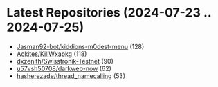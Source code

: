 # Latest Repositories (2024-07-23 .. 2024-07-25)

- [Jasman92-bot/kiddions-m0dest-menu](https://github.com/Jasman92-bot/kiddions-m0dest-menu) (128)
- [Ackites/KillWxapkg](https://github.com/Ackites/KillWxapkg) (118)
- [dxzenith/Swisstronik-Testnet](https://github.com/dxzenith/Swisstronik-Testnet) (90)
- [u57vsh50708/darkweb-now](https://github.com/u57vsh50708/darkweb-now) (62)
- [hasherezade/thread_namecalling](https://github.com/hasherezade/thread_namecalling) (53)
